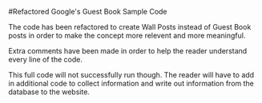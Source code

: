#Refactored Google's Guest Book Sample Code 

The code has been refactored to create Wall Posts instead of Guest Book posts in order to make the concept more relevent and more meaningful.

Extra comments have been made in order to help the reader understand every line of the code.

This full code will not successfully run though. The reader will have to add in additional code to collect information and write out information from the database to the website.
